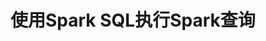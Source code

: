 使用Spark SQL执行Spark查询
===================================================================================
